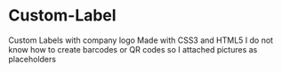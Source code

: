 # Custom-Label
Custom Labels with company logo
Made with CSS3 and HTML5
I do not know how to create barcodes or QR codes so I attached pictures as placeholders
